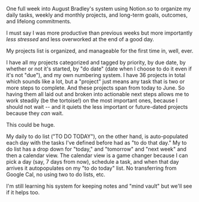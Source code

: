 One full week into August Bradley's system using Notion.so to organize my daily tasks, weekly and monthly projects, and long-term goals, outcomes, and lifelong commitments. 

I must say I was more productive than previous weeks but more importantly *less stressed* and less overworked at the end of a good day. 

My projects list is organized, and manageable for the first time in, well, ever. 

I have all my projects categorized and tagged by priority, by due date, by whether or not it's started, by "do date" (date when I choose to do it even if it's not "due"), and my own numbering system. I have 36 projects in total which sounds like a lot, but a "project" just means any task that is two or more steps to complete. And these projects span from today to June. So having them all laid out and broken into actionable next steps allows me to work steadily (be the tortoise!) on the most important ones, because I should not wait -- and it quiets the less important or future-dated projects because they *can* wait. 

This could be huge. 

My daily to do list ("TO DO TODAY"), on the other hand, is auto-populated each day with the tasks I've defined before had as "to do that day." My to do list has a drop down for "today," and "tomorrow" and "next week" and then a calendar view. The calendar view is a game changer because  I can pick a day (say, 7 days from now), schedule a task, and when that day arrives it autopopulates on my "to do today" list. No transferring from Google Cal, no using two to do lists, etc. 

I'm still learning his system for keeping notes and "mind vault" but we'll see if it helps too.
